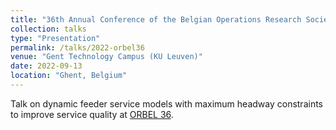 ```yaml
---
title: "36th Annual Conference of the Belgian Operations Research Society (ORBEL 36)"
collection: talks
type: "Presentation"
permalink: /talks/2022-orbel36
venue: "Gent Technology Campus (KU Leuven)"
date: 2022-09-13
location: "Ghent, Belgium"
---
```


Talk on dynamic feeder service models with maximum headway constraints to improve service quality at [ORBEL 36](https://www.orbel.be/orbel36/orbel36_book_of_abstracts_v3.pdf).
